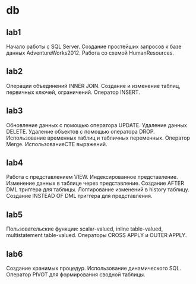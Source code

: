 # db

## lab1
Начало работы с SQL Server. Создание простейших запросов к базе данных AdventureWorks2012. Работа со схемой HumanResources.

## lab2
Операции объединений INNER JOIN. Создание и изменение таблиц, первичных ключей, ограничений. Оператор INSERT.

## lab3
Обновление данных с помощью оператора UPDATE. Удаление данных DELETE. Удаление объектов с помощью оператора DROP. Использование временных таблиц и табличных переменных. Оператор Merge. ИспользованиеCTE выражений.

## lab4
Работа с представлением VIEW. Индексированное представление. Изменение данных в таблице через представление. Создание AFTER DML триггера для таблицы. Логгирование изменений в history таблицу. Создание INSTEAD OF DML триггера для представления.

## lab5
Пользовательские функции: scalar-valued, inline table-valued, multistatement table-valued. Операторы CROSS APPLY и OUTER APPLY.

## lab6
Создание хранимых процедур. Использование динамического SQL. Оператор PIVOT для формирования сводной таблицы.